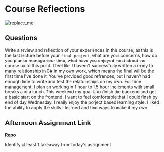 # Course Reflections

![replace_me](https://codeworks.blob.core.windows.net/public/assets/img/illustrations/placeholder.svg)

## Questions

Write a review and reflection of your experiences in this course, as this is the last lecture before your `final project`, what are your concerns, how do you plan to manage your time, what have you enjoyed most about the course up to this point.
I feel like I havem't successfully written a many to many relationship in C# in my own work, which means the final will be the first time I've done it. You've provided good refrences, but I haven't had enough time to write and test the relatoinships on my own.
For time management, I plan on working in 1 hour to 1.5 hour increments with small breaks and a lunch. This weekend my goal is to finish the backend and get a basic start on the frontend. I want to feel comfortable that I could finsh by end of day Wednesday. 
I really enjoy the porject based learning style. I liked the  ability to apply the skills I learned and find ways to make it my own. 
## Afternoon Assignment Link

**[Repo](https://github.com/M-Walker32/<ASSIGNMENT_REPO>)**

Identify at least 1 takeaway from today's assignment
